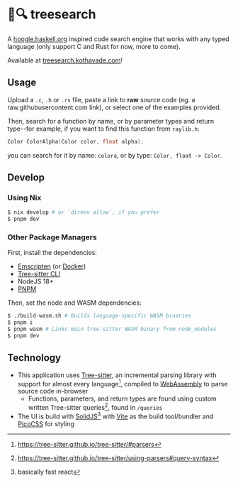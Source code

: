 # 🌳🔍 treesearch

A [hoogle.haskell.org](https://hoogle.haskell.org/) inspired code search engine that works with any typed language (only support C and Rust for now, more to come).

Available at [treesearch.kothavade.com](https://treesearch.kothavade.com)!

## Usage

Upload a `.c`, `.h` or `.rs` file, paste a link to **raw** source code (eg. a raw.githubusercontent.com link), or select one of the examples provided.

Then, search for a function by name, or by parameter types and return type--for example, if you want to find this function from `raylib.h`:

```c
Color ColorAlpha(Color color, float alpha);
```

you can search for it by name: `colora`, or by type: `Color, float -> Color`.

## Develop

### Using Nix

```sh
$ nix develop # or `direnv allow`, if you prefer
$ pnpm dev
```

### Other Package Managers

First, install the dependencies:

- [Emscripten](https://emscripten.org/docs/getting_started/downloads.html) (or [Docker](https://www.docker.com/get-started/))
- [Tree-sitter CLI](https://github.com/tree-sitter/tree-sitter/blob/master/cli/README.md)
- NodeJS 18+
- [PNPM](https://pnpm.io/installation)

Then, set the node and WASM dependencies:

```sh
$ ./build-wasm.sh # Builds language-specific WASM binaries
$ pnpm i
$ pnpm wasm # Links main tree-sitter WASM binary from node_modules
$ pnpm dev
```

## Technology

- This application uses [Tree-sitter](https://tree-sitter.github.io/tree-sitter/), an incremental parsing library with support for almost every language[^1], compiled to [WebAssembly](https://webassembly.org) to parse source code in-browser
  - Functions, parameters, and return types are found using custom written Tree-sitter queries[^2], found in `/queries`
- The UI is build with [SolidJS](https://www.solidjs.com/)[^3] with [Vite](https://vitejs.dev/) as the build tool/bundler and [PicoCSS](https://picocss.com/) for styling

[^1]: https://tree-sitter.github.io/tree-sitter/#parsers
[^2]: https://tree-sitter.github.io/tree-sitter/using-parsers#query-syntax
[^3]: basically fast react
